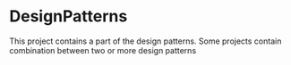 # DesignPatterns

This project contains a part of the design patterns.
Some projects contain combination between two or more design patterns
